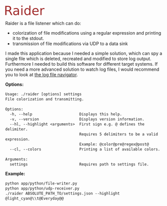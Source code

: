 ![header](./documentation/header.png)

Raider is a file listener which can do:
- colorization of file modifications using a regular expression and printing it to the stdout.
- transmission of file modifications via UDP to a data sink

I made this application because I needed a simple solution, which can spy a single file which is deleted, recreated and modified to store log output. Furthermore I needed to build this software for different target systems. If you need a more advanced solution to watch log files, I would recommend you to look at [the log file navigator](http://lnav.org/).


**Options:**
```
Usage: ./raider [options] settings
File colorization and transmitting.

Options:
  -h, --help                     Displays this help.
  -v, --version                  Displays version information.
  --hl, --highlight <arguments>  First sign e.g. @ defines the delimiter.
                                 Requires 5 delimiters to be a valid expression.
                                 Example: @color@pre@regex@post@
  --cl, --colors                 Printing a list of available colors.

Arguments:
  settings                       Requires path to settings file.

```

**Example:**
```
python app/python/file-writer.py
python app/python/udp-receiver.py
./raider ABSOLUTE_PATH_TO/settings.json --highlight @light_cyan@\\t@Everyday@@
```
